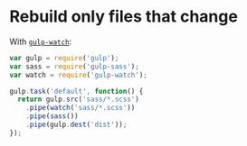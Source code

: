 <!-- front-matter
id: rebuild-only-files-that-change
title: Rebuild only files that Change
hide_title: true
sidebar_label: Rebuild only files that Change
-->

# Rebuild only files that change

With [`gulp-watch`](https://github.com/floatdrop/gulp-watch):

```js
var gulp = require('gulp');
var sass = require('gulp-sass');
var watch = require('gulp-watch');

gulp.task('default', function() {
  return gulp.src('sass/*.scss')
    .pipe(watch('sass/*.scss'))
    .pipe(sass())
    .pipe(gulp.dest('dist'));
});
```
